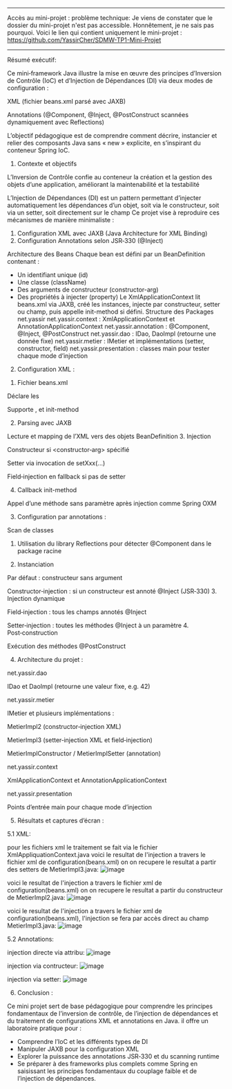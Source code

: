 ******
Accès au mini-projet : problème technique:
Je viens de constater que le dossier du mini-projet n'est pas accessible. Honnêtement, je ne sais pas pourquoi. Voici le lien qui contient uniquement le mini-projet :
https://github.com/YassirCher/SDMW-TP1-Mini-Projet
******

Résumé exécutif:

Ce mini‑framework Java illustre la mise en œuvre des principes d’Inversion de Contrôle (IoC) et d’Injection de Dépendances (DI) via deux modes de configuration :

XML (fichier beans.xml parsé avec JAXB)

Annotations (@Component, @Inject, @PostConstruct scannées dynamiquement avec Reflections)

L’objectif pédagogique est de comprendre comment décrire, instancier et relier des composants Java sans « new » explicite, en s’inspirant du conteneur Spring IoC. 

1) Contexte et objectifs
   
L’Inversion de Contrôle confie au conteneur la création et la gestion des objets d’une application, améliorant la maintenabilité et la testabilité 

L’Injection de Dépendances (DI) est un pattern permettant d’injecter automatiquement les dépendances d’un objet, soit via le constructeur, soit via un setter, soit directement sur le champ
Ce projet vise à reproduire ces mécanismes de manière minimaliste :

1. Configuration XML avec JAXB (Java Architecture for XML Binding)
2. Configuration Annotations selon JSR‑330 (@Inject)

Architecture des Beans
Chaque bean est défini par un BeanDefinition contenant :
- Un identifiant unique (id)
- Une classe (className)
- Des arguments de constructeur (constructor-arg)
- Des propriétés à injecter (property)
Le XmlApplicationContext lit beans.xml via JAXB, créé les instances, injecte par constructeur, setter ou champ, puis appelle init-method si défini.
Structure des Packages net.yassir
net.yassir.context : XmlApplicationContext et AnnotationApplicationContext
net.yassir.annotation : @Component, @Inject, @PostConstruct
net.yassir.dao : IDao, DaoImpl (retourne une donnée fixe)
net.yassir.metier : IMetier et implémentations (setter, constructor, field)
net.yassir.presentation : classes main pour tester chaque mode d’injection


2) Configuration XML :
   
1. Fichier beans.xml

Déclare les <bean id="..." class="...">

Supporte <constructor-arg>, <property> et init-method

2. Parsing avec JAXB

Lecture et mapping de l’XML vers des objets BeanDefinition
3. Injection

Constructeur si <constructor‑arg> spécifié

Setter via invocation de setXxx(...)

Field‑injection en fallback si pas de setter

4. Callback init-method

Appel d’une méthode sans paramètre après injection comme Spring OXM

3) Configuration par annotations :
   
Scan de classes

1. Utilisation du library Reflections pour détecter @Component dans le package racine

2. Instanciation

Par défaut : constructeur sans argument

Constructor‑injection : si un constructeur est annoté @Inject (JSR‑330)
3. Injection dynamique

Field‑injection : tous les champs annotés @Inject

Setter‑injection : toutes les méthodes @Inject à un paramètre
4. Post‑construction

Exécution des méthodes @PostConstruct

4) Architecture du projet :
   
net.yassir.dao

IDao et DaoImpl (retourne une valeur fixe, e.g. 42)

net.yassir.metier

IMetier et plusieurs implémentations :

MetierImpl2 (constructor‑injection XML)

MetierImpl3 (setter‑injection XML et field‑injection)

MetierImplConstructor / MetierImplSetter (annotation)

net.yassir.context

XmlApplicationContext et AnnotationApplicationContext

net.yassir.presentation

Points d’entrée main pour chaque mode d’injection

5) Résultats et captures d’écran :

   
5.1 XML:

pour les fichiers xml le traitement se fait via le fichier XmlAppliquationContext.java 
voici le resultat de l'injection a travers le fichier xml de configuration(beans.xml) on on recupere le resultat a partir des setters de MetierImpl3.java: 
![image](https://github.com/user-attachments/assets/488b80a9-7c85-43b8-8199-19c3c135aae9)

voici le resultat de l'injection a travers le fichier xml de configuration(beans.xml) on on recupere le resultat a partir du constructeur de MetierImpl2.java: 
![image](https://github.com/user-attachments/assets/215ff394-7896-4432-943e-416cd681e3e4)

voici le resultat de l'injection a travers le fichier xml de configuration(beans.xml), l'injection se fera par accès direct au champ MetierImpl3.java: 
![image](https://github.com/user-attachments/assets/72b4dbdd-55be-40ee-a00f-9038385471e1)

5.2 Annotations:

injection directe via attribu: 
![image](https://github.com/user-attachments/assets/0db4f45d-958f-48bc-9342-73470bd9bf75)

injection via contructeur: 
![image](https://github.com/user-attachments/assets/68c01592-44df-478d-bf4a-4f09d055fb24)

injection via setter: 
![image](https://github.com/user-attachments/assets/059650c1-e8ca-411d-b34b-22f6eb10254a)

6) Conclusion :
   
Ce mini projet sert de base pédagogique pour comprendre les principes fondamentaux de l’inversion de contrôle, de l’injection de dépendances et du traitement de configurations XML et annotations en Java.
il offre un laboratoire pratique pour :

- Comprendre l’IoC et les différents types de DI
- Manipuler JAXB pour la configuration XML
- Explorer la puissance des annotations JSR‑330 et du scanning runtime
- Se préparer à des frameworks plus complets comme Spring  en saisissant les principes fondamentaux du couplage faible et de l’injection de dépendances.





